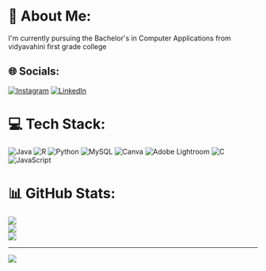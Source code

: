 
# 💫 About Me:
I'm currently pursuing the Bachelor's in Computer Applications from vidyavahini first grade college 


## 🌐 Socials:
[![Instagram](https://img.shields.io/badge/Instagram-%23E4405F.svg?logo=Instagram&logoColor=white)](https://instagram.com/chakravarthi001) [![LinkedIn](https://img.shields.io/badge/LinkedIn-%230077B5.svg?logo=linkedin&logoColor=white)](https://www.linkedin.com/in/mithun-g-0887bb262?utm_source=share&utm_campaign=share_via&utm_content=profile&utm_medium=android_app) 

# 💻 Tech Stack:
![Java](https://img.shields.io/badge/java-%23ED8B00.svg?style=flat-square&logo=openjdk&logoColor=white) ![R](https://img.shields.io/badge/r-%23276DC3.svg?style=flat-square&logo=r&logoColor=white) ![Python](https://img.shields.io/badge/python-3670A0?style=flat-square&logo=python&logoColor=ffdd54) ![MySQL](https://img.shields.io/badge/mysql-%2300000f.svg?style=flat-square&logo=mysql&logoColor=white) ![Canva](https://img.shields.io/badge/Canva-%2300C4CC.svg?style=flat-square&logo=Canva&logoColor=white) ![Adobe Lightroom](https://img.shields.io/badge/Adobe%20Lightroom-31A8FF.svg?style=flat-square&logo=Adobe%20Lightroom&logoColor=white) ![C](https://img.shields.io/badge/c-%2300599C.svg?style=flat-square&logo=c&logoColor=white) ![JavaScript](https://img.shields.io/badge/javascript-%23323330.svg?style=flat-square&logo=javascript&logoColor=%23F7DF1E)
# 📊 GitHub Stats:
![](https://github-readme-stats.vercel.app/api?username=MithunG2003&theme=gotham&hide_border=false&include_all_commits=false&count_private=false)<br/>
![](https://github-readme-streak-stats.herokuapp.com/?user=MithunG2003&theme=gotham&hide_border=false)<br/>
![](https://github-readme-stats.vercel.app/api/top-langs/?username=MithunG2003&theme=gotham&hide_border=false&include_all_commits=false&count_private=false&layout=compact)

---
[![](https://visitcount.itsvg.in/api?id=MithunG2003&icon=5&color=1)](https://visitcount.itsvg.in)

<!-- Proudly created with GPRM ( https://gprm.itsvg.in ) -->
